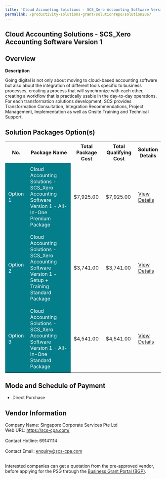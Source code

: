 ```yaml
---
title: 'Cloud Accounting Solutions - SCS_Xero Accounting Software Version 1'
permalink: /productivity-solutions-grant/solutionrepo/solution2067
---
```


## Cloud Accounting Solutions - SCS_Xero Accounting Software Version 1

## Overview

**Description**

Going digital is not only about moving to cloud-based accounting software but also about the integration of different tools specific to business processes, creating a process that will synchronize with each other, creating a workflow that is practically usable in the day-to-day operations. For each transformation solutions development,  SCS provides Transformation Consultation, Integration Recommendations, Project Management, Implementation as well as Onsite Training and Technical Support.

## Solution Packages Option(s)

<table>
<tr>
<th><b>No.</b></th>
<th><b>Package Name</b></th>
<th><b>Total Package Cost</b></th>
<th><b>Total Qualifying Cost</b></th>
<th><b>Solution Details</b></th>
</tr>
<tr>
<td style='padding: 10px; background-color: #037E8A; color: #FFFFFF;'>Option 1</td>
<td style='padding: 10px; background-color: #037E8A; color: #FFFFFF;'>Cloud Accounting Solutions - SCS_Xero Accounting Software Version 1 - All-In-One Premium Package</td>
<td style='padding: 10px;'>$7,925.00</td>
<td style='padding: 10px;'>$7,925.00</td>
<td style='padding: 10px;'><a href='https://www.gobusiness.gov.sg/images/psg/Singapore_Annex_3_CR_wef_18082022__Part_1.pdf' target='_blank'>View Details</a></td>
</tr>
<tr>
<td style='padding: 10px; background-color: #037E8A; color: #FFFFFF;'>Option 2</td>
<td style='padding: 10px; background-color: #037E8A; color: #FFFFFF;'>Cloud Accounting Solutions - SCS_Xero Accounting Software Version 1 - Setup + Training Standard Package</td>
<td style='padding: 10px;'>$3,741.00</td>
<td style='padding: 10px;'>$3,741.00</td>
<td style='padding: 10px;'><a href='https://www.gobusiness.gov.sg/images/psg/Singapore_Annex_3_CR_wef_18082022__Part_2.pdf' target='_blank'>View Details</a></td>
</tr>
<tr>
<td style='padding: 10px; background-color: #037E8A; color: #FFFFFF;'>Option 3</td>
<td style='padding: 10px; background-color: #037E8A; color: #FFFFFF;'>Cloud Accounting Solutions - SCS_Xero Accounting Software Version 1 - All-In-One Standard Package</td>
<td style='padding: 10px;'>$4,541.00</td>
<td style='padding: 10px;'>$4,541.00</td>
<td style='padding: 10px;'><a href='https://www.gobusiness.gov.sg/images/psg/Singapore_Annex_3_CR_wef_18082022__Part_3.pdf' target='_blank'>View Details</a></td>
</tr>
</table>

## Mode and Schedule of Payment

 - Direct Purchase

## Vendor Information

 Company Name: Singapore Corporate Services Pte Ltd<br>Web URL: https://scs-cpa.com/ <br><br>Contact Hotline: 69141114 <br><br>Contact Email: enquiry@scs-cpa.com <br><br>

Interested companies can get a quotation from the pre-approved vendor, before applying for the PSG through the <a href='https://www.businessgrants.gov.sg/' target='_blank' rel='noopener'>Business Grant Portal (BGP)</a>.

<script src="/jquery/resize-tables.js"></script>
